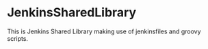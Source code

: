 # JenkinsSharedLibrary

This is Jenkins Shared Library making use of jenkinsfiles and groovy scripts. 
